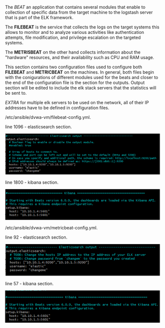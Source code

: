 The *BEAT* an application that contains several modules that enable to collection of specific data from the target machine to the logstash server that is part of the ELK framework.

The **FILEBEAT** is the service that collects the logs on the target systems this allows to monitor and to analyze various activities like authentication attempts, file modification, and privilege escalation on the targeted systems.

The **METRISBEAT** on the other hand collects information about the "hardware" resources, and their availability such as CPU and RAM usage. 

This section contains two configuration files used to configure both __FILEBEAT__ and __METRICBEAT__ on the machines. In general, both files begin with the conigurations of different modules used for the beats and closer to the end of the configuration file is the section for the outputs. Output section will be edited to include the elk stack servers that the statistics will be sent to.

_*EXTRA*_ for multiple elk servers to be used on the network, all of their IP addresses have to be defined in configuration files.


/etc/ansible/dvwa-vm/filebeat-config.yml.

line 1096 - elasticsearch section.

![Network Diagram](https://github.com/rrazumov-rrs/cyber-project/blob/main/IMAGES/FILEBEAT-ELASTIC.png)

line 1800 - kibana section.

![Network Diagram](https://github.com/rrazumov-rrs/cyber-project/blob/main/IMAGES/FILEBEAT-KIBANA.png)


/etc/ansible/dvwa-vm/metricbeat-config.yml.

line 92 - elasticsearch section.

![Network Diagram](https://github.com/rrazumov-rrs/cyber-project/blob/main/IMAGES/METRICBEAT-ELASTIC.png)

line 57 - kibana section.

![Network Diagram](https://github.com/rrazumov-rrs/cyber-project/blob/main/IMAGES/METRICBEAT-KIBANA.png)
